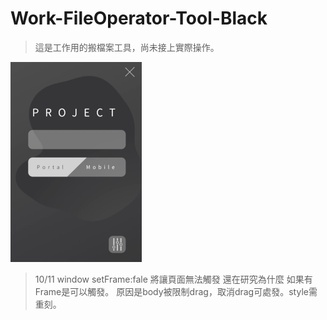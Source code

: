 # Work-FileOperator-Tool-Black
> 這是工作用的搬檔案工具，尚未接上實際操作。

![](./images/demoLight.gif)

> 10/11 window setFrame:fale 將讓頁面無法觸發 還在研究為什麼 如果有Frame是可以觸發。
原因是body被限制drag，取消drag可處發。style需重刻。

